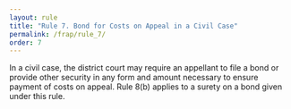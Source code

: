 ```yaml
---
layout: rule
title: "Rule 7. Bond for Costs on Appeal in a Civil Case"
permalink: /frap/rule_7/
order: 7
---
```


In a civil case, the district court may require an appellant to file a bond or provide other security in any form and amount necessary to ensure payment of costs on appeal. Rule 8(b) applies to a surety on a bond given under this rule.